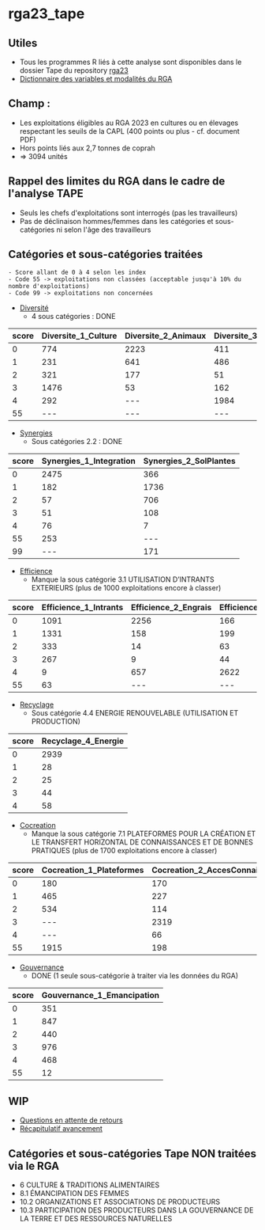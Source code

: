 # rga23_tape

## Utiles
- Tous les programmes R liés à cette analyse sont disponibles dans le dossier Tape du repository [rga23](https://github.com/nathalieDubreu/rga23) 
- [Dictionnaire des variables et modalités du RGA](https://docs.google.com/spreadsheets/d/16DxQiRkNIRXOBTypMM7NZsaku60rkBLX/edit?usp=sharing&ouid=111896801001167457308&rtpof=true&sd=true)

## **Champ** : 
- Les exploitations éligibles au RGA 2023 en cultures ou en élevages respectant les seuils de la CAPL (400 points ou plus - cf. document PDF)
- Hors points liés aux 2,7 tonnes de coprah
- => 3094 unités

## Rappel des limites du RGA dans le cadre de l'analyse TAPE
- Seuls les chefs d'exploitations sont interrogés (pas les travailleurs) 
- Pas de déclinaison hommes/femmes dans les catégories et sous-catégories ni selon l'âge des travailleurs

## Catégories et sous-catégories traitées
    - Score allant de 0 à 4 selon les index
    - Code 55 -> exploitations non classées (acceptable jusqu'à 10% du nombre d'exploitations)
    - Code 99 -> exploitations non concernées

- [Diversité](1-Diversity.md)
    - 4 sous catégories : DONE
  
| score | Diversite_1_Culture | Diversite_2_Animaux | Diversite_3_Arbres | Diversite_4_Activite |
|-------|----------------------|----------------------|---------------------|----------------------|
| 0     | 774                  | 2223                 | 411                 | 879                  |
| 1     | 231                  | 641                  | 486                 | 620                  |
| 2     | 321                  | 177                  | 51                  | 978                  |
| 3     | 1476                 | 53                   | 162                 | 336                  |
| 4     | 292                  | ---                  | 1984                | 238                  |
| 55    | ---                  | ---                  | ---                 | 43                   |

- [Synergies](2-Synergies.md)
    - Sous catégories 2.2 : DONE
      
| score | Synergies_1_Integration | Synergies_2_SolPlantes |
|-------|-------------------------|------------------------|
| 0     | 2475                    | 366                    |
| 1     | 182                     | 1736                   |
| 2     | 57                      | 706                    |
| 3     | 51                      | 108                    |
| 4     | 76                      | 7                      |
| 55    | 253                     | ---                    |
| 99    | ---                     | 171                    |

- [Efficience](3-Efficience.md)
    - Manque la sous catégorie 3.1 UTILISATION D’INTRANTS EXTERIEURS (plus de 1000 exploitations encore à classer)
 
| score | Efficience_1_Intrants | Efficience_2_Engrais | Efficience_3_Pesticides | Efficience_4_ProductiviteBesoins |
|-------|------------------------|----------------------|--------------------------|----------------------------------|
| 0     | 1091                   | 2256                 | 166                      | 906                              |
| 1     | 1331                   | 158                  | 199                      | 59                               |
| 2     | 333                    | 14                   | 63                       | 637                              |
| 3     | 267                    | 9                    | 44                       | 985                              |
| 4     | 9                      | 657                  | 2622                     | 507                              |
| 55    | 63                     | ---                  | ---                      | ---                              |

- [Recyclage](4-Recyclage.md)
    - Sous catégorie 4.4 ENERGIE RENOUVELABLE (UTILISATION ET PRODUCTION)

| score | Recyclage_4_Energie    |
|-------|-----|
| 0     | 2939|
| 1     |   28|
| 2     |   25|
| 3     |   44|
| 4     |   58|

- [Cocreation](7-Cocreation.md)
    - Manque la sous catégorie 7.1 PLATEFORMES POUR LA CRÉATION ET LE TRANSFERT HORIZONTAL DE CONNAISSANCES ET DE BONNES PRATIQUES (plus de 1700 exploitations encore à classer)

| score | Cocreation_1_Plateformes | Cocreation_2_AccesConnaissances | Cocreation_3_Participation |
|-------|--------------------------|---------------------------------|----------------------------|
| 0     | 180                      | 170                             | 2132                       |
| 1     | 465                      | 227                             | 330                        |
| 2     | 534                      | 114                             | 281                        |
| 3     | ---                      | 2319                            | 189                        |
| 4     | ---                      | 66                              | 132                        |
| 55    | 1915                     | 198                             | 30                         |


- [Gouvernance](10-Gouvernance.md)
    - DONE (1 seule sous-catégorie à traiter via les données du RGA)

| score | Gouvernance_1_Emancipation |
|-------|----------------------------|
| 0     | 351                        |
| 1     | 847                        |
| 2     | 440                        |
| 3     | 976                        |
| 4     | 468                        |
| 55    | 12                         |


## WIP
- [Questions en attente de retours](QuestionsPourLaDag.md)
- [Récapitulatif avancement](Recapitulatif.md)

## Catégories et sous-catégories Tape NON traitées via le RGA

- 6 CULTURE & TRADITIONS ALIMENTAIRES
- 8.1 ÉMANCIPATION DES FEMMES
- 10.2 ORGANIZATIONS ET ASSOCIATIONS DE PRODUCTEURS
- 10.3 PARTICIPATION DES PRODUCTEURS DANS LA GOUVERNANCE DE LA TERRE ET DES RESSOURCES NATURELLES


